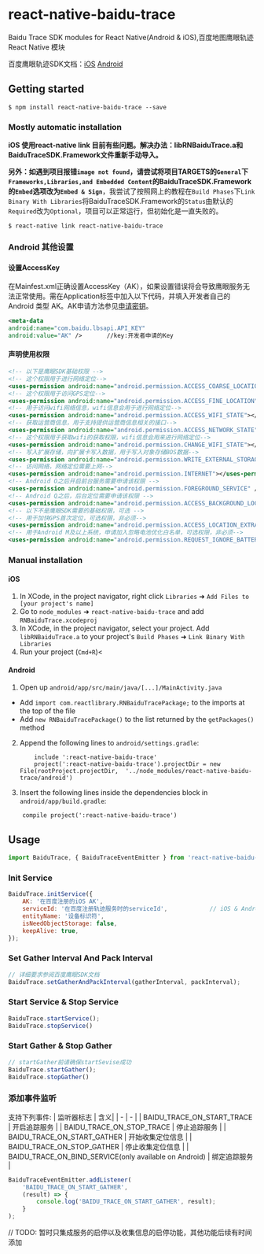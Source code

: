 
# react-native-baidu-trace

Baidu Trace SDK modules for React Native(Android &amp; iOS),百度地图鹰眼轨迹 React Native 模块

 百度鹰眼轨迹SDK文档：[iOS](http://lbsyun.baidu.com/index.php?title=ios-yingyan)		[Android](http://lbsyun.baidu.com/index.php?title=android-yingyan)

## Getting started

`$ npm install react-native-baidu-trace --save`

### Mostly automatic installation

**iOS 使用react-native link 目前有些问题。解决办法：libRNBaiduTrace.a和BaiduTraceSDK.Framework文件重新手动导入。**

**另外：如遇到项目报错`image not found`，请尝试将项目TARGETS的`General`下`Frameworks,Libraries,and Embedded Content`的BaiduTraceSDK.Framework的`Embed`选项改为`Embed & Sign`**，我尝试了按照网上的教程在`Build Phases`下`Link Binary With Libraries`将BaiduTraceSDK.Framework的`Status`由默认的`Required`改为`Optional`，项目可以正常运行，但初始化是一直失败的。

`$ react-native link react-native-baidu-trace`

### Android 其他设置

#### 设置AccessKey
在Mainfest.xml正确设置AccessKey（AK），如果设置错误将会导致鹰眼服务无法正常使用。需在Application标签中加入以下代码，并填入开发者自己的 Android 类型 AK。AK申请方法参见[申请密钥](http://lbsyun.baidu.com/index.php?title=android-yingyan/guide/key)。
```xml
<meta-data             
android:name="com.baidu.lbsapi.API_KEY"             
android:value="AK" />       //key:开发者申请的Key
```
#### 声明使用权限
```xml
<!-- 以下是鹰眼SDK基础权限 -->
<!-- 这个权限用于进行网络定位--> 
<uses-permission android:name="android.permission.ACCESS_COARSE_LOCATION"></uses-permission> 
<!-- 这个权限用于访问GPS定位--> 
<uses-permission android:name="android.permission.ACCESS_FINE_LOCATION"></uses-permission> 
<!-- 用于访问wifi网络信息，wifi信息会用于进行网络定位-->
<uses-permission android:name="android.permission.ACCESS_WIFI_STATE"></uses-permission> 
<!-- 获取运营商信息，用于支持提供运营商信息相关的接口--> 
<uses-permission android:name="android.permission.ACCESS_NETWORK_STATE"></uses-permission> 
<!-- 这个权限用于获取wifi的获取权限，wifi信息会用来进行网络定位-->
<uses-permission android:name="android.permission.CHANGE_WIFI_STATE"></uses-permission>
<!-- 写入扩展存储，向扩展卡写入数据，用于写入对象存储BOS数据--> 
<uses-permission android:name="android.permission.WRITE_EXTERNAL_STORAGE"></uses-permission>
<!-- 访问网络，网络定位需要上网-->
<uses-permission android:name="android.permission.INTERNET"></uses-permission> 
<!-- Android O之后开启前台服务需要申请该权限 -->
<uses-permission android:name="android.permission.FOREGROUND_SERVICE" />
<!-- Android Q之后，后台定位需要申请该权限 -->
<uses-permission android:name="android.permission.ACCESS_BACKGROUND_LOCATION" />
<!-- 以下不是鹰眼SDK需要的基础权限，可选 -->
<!-- 用于加快GPS首次定位，可选权限，非必须-->
<uses-permission android:name="android.permission.ACCESS_LOCATION_EXTRA_COMMANDS"></uses-permission>
<!-- 用于Android M及以上系统，申请加入忽略电池优化白名单，可选权限，非必须-->
<uses-permission android:name="android.permission.REQUEST_IGNORE_BATTERY_OPTIMIZATIONS"></uses-permission>
```

### Manual installation


#### iOS

1. In XCode, in the project navigator, right click `Libraries` ➜ `Add Files to [your project's name]`
2. Go to `node_modules` ➜ `react-native-baidu-trace` and add `RNBaiduTrace.xcodeproj`
3. In XCode, in the project navigator, select your project. Add `libRNBaiduTrace.a` to your project's `Build Phases` ➜ `Link Binary With Libraries`
4. Run your project (`Cmd+R`)<

#### Android

1. Open up `android/app/src/main/java/[...]/MainActivity.java`
  - Add `import com.reactlibrary.RNBaiduTracePackage;` to the imports at the top of the file
  - Add `new RNBaiduTracePackage()` to the list returned by the `getPackages()` method
2. Append the following lines to `android/settings.gradle`:
  	```
    	include ':react-native-baidu-trace'
    	project(':react-native-baidu-trace').projectDir = new File(rootProject.projectDir, 	'../node_modules/react-native-baidu-trace/android')
   ```
3. Insert the following lines inside the dependencies block in `android/app/build.gradle`:
  ```
      compile project(':react-native-baidu-trace')
  ```

## Usage

```javascript
import BaiduTrace, { BaiduTraceEventEmitter } from 'react-native-baidu-trace';
```

### Init Service

```javascript
BaiduTrace.initService({
	AK: '在百度注册的iOS AK',													// iOS		
	serviceId: '在百度注册轨迹服务时的serviceId',			  // iOS & Android
	entityName: '设备标识符',													// iOS & Android
	isNeedObjectStorage: false,											// Android
	keepAlive: true,																// iOS
});
```

### Set Gather Interval And Pack Interval

```javascript
// 详细要求参阅百度鹰眼SDK文档
BaiduTrace.setGatherAndPackInterval(gatherInterval, packInterval);
```

### Start Service & Stop Service
```javascript
BaiduTrace.startService();
BaiduTrace.stopService()
```

### Start Gather & Stop Gather
```javascript
// startGather前请确保startSevise成功
BaiduTrace.startGather();
BaiduTrace.stopGather()
```

### 添加事件监听
支持下列事件:
| 监听器标志 | 含义|
| - | - |
| BAIDU_TRACE_ON_START_TRACE  	| 开启追踪服务			|
| BAIDU_TRACE_ON_STOP_TRACE   	| 停止追踪服务			|
| BAIDU_TRACE_ON_START_GATHER 	| 开始收集定位信息	 |
| BAIDU_TRACE_ON_STOP_GATHER  	| 停止收集定位信息	 |
| BAIDU_TRACE_ON_BIND_SERVICE(only available on Android) 	| 绑定追踪服务			|

```javascript
BaiduTraceEventEmitter.addListener(
	'BAIDU_TRACE_ON_START_GATHER',
	(result) => {
		console.log('BAIDU_TRACE_ON_START_GATHER', result);
	}
);
```


// TODO: 暂时只集成服务的启停以及收集信息的启停功能，其他功能后续有时间添加

  